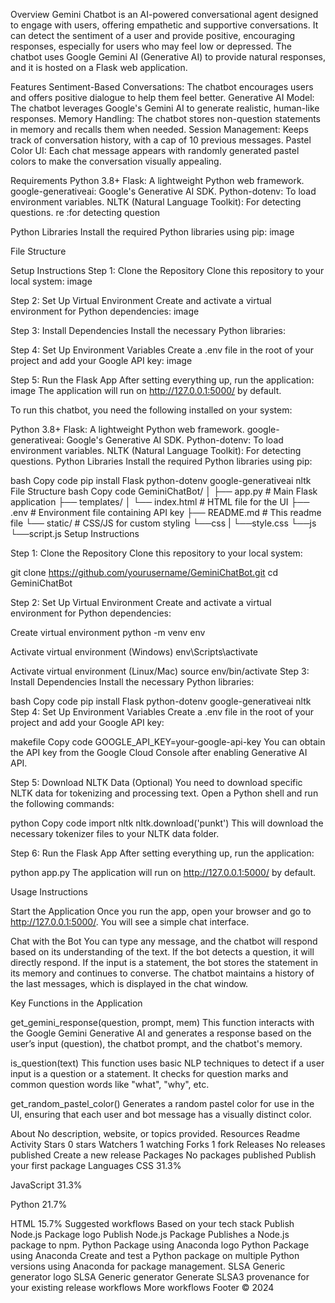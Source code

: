 Overview Gemini Chatbot is an AI-powered conversational agent designed to engage with users, offering empathetic and supportive conversations. It can detect the sentiment of a user and provide positive, encouraging responses, especially for users who may feel low or depressed. The chatbot uses Google Gemini AI (Generative AI) to provide natural responses, and it is hosted on a Flask web application.

Features Sentiment-Based Conversations: The chatbot encourages users and offers positive dialogue to help them feel better. Generative AI Model: The chatbot leverages Google's Gemini AI to generate realistic, human-like responses. Memory Handling: The chatbot stores non-question statements in memory and recalls them when needed. Session Management: Keeps track of conversation history, with a cap of 10 previous messages. Pastel Color UI: Each chat message appears with randomly generated pastel colors to make the conversation visually appealing.

Requirements Python 3.8+ Flask: A lightweight Python web framework. google-generativeai: Google's Generative AI SDK. Python-dotenv: To load environment variables. NLTK (Natural Language Toolkit): For detecting questions. re :for detecting question

Python Libraries Install the required Python libraries using pip: image

File Structure

Setup Instructions Step 1: Clone the Repository Clone this repository to your local system: image

Step 2: Set Up Virtual Environment Create and activate a virtual environment for Python dependencies: image

Step 3: Install Dependencies Install the necessary Python libraries:

Step 4: Set Up Environment Variables Create a .env file in the root of your project and add your Google API key: image

Step 5: Run the Flask App After setting everything up, run the application: image The application will run on http://127.0.0.1:5000/ by default.

To run this chatbot, you need the following installed on your system:

Python 3.8+ Flask: A lightweight Python web framework. google-generativeai: Google's Generative AI SDK. Python-dotenv: To load environment variables. NLTK (Natural Language Toolkit): For detecting questions. Python Libraries Install the required Python libraries using pip:

bash Copy code pip install Flask python-dotenv google-generativeai nltk File Structure bash Copy code GeminiChatBot/ │ ├── app.py # Main Flask application ├── templates/ │ └── index.html # HTML file for the UI ├── .env # Environment file containing API key ├── README.md # This readme file └── static/ # CSS/JS for custom styling └──css | └──style.css └──js └──script.js Setup Instructions

Step 1: Clone the Repository Clone this repository to your local system:

git clone https://github.com/yourusername/GeminiChatBot.git cd GeminiChatBot

Step 2: Set Up Virtual Environment Create and activate a virtual environment for Python dependencies:

Create virtual environment
python -m venv env

Activate virtual environment (Windows)
env\Scripts\activate

Activate virtual environment (Linux/Mac)
source env/bin/activate Step 3: Install Dependencies Install the necessary Python libraries:

bash Copy code pip install Flask python-dotenv google-generativeai nltk Step 4: Set Up Environment Variables Create a .env file in the root of your project and add your Google API key:

makefile Copy code GOOGLE_API_KEY=your-google-api-key You can obtain the API key from the Google Cloud Console after enabling Generative AI API.

Step 5: Download NLTK Data (Optional) You need to download specific NLTK data for tokenizing and processing text. Open a Python shell and run the following commands:

python Copy code import nltk nltk.download('punkt') This will download the necessary tokenizer files to your NLTK data folder.

Step 6: Run the Flask App After setting everything up, run the application:

python app.py The application will run on http://127.0.0.1:5000/ by default.

Usage Instructions

Start the Application Once you run the app, open your browser and go to http://127.0.0.1:5000/. You will see a simple chat interface.

Chat with the Bot You can type any message, and the chatbot will respond based on its understanding of the text. If the bot detects a question, it will directly respond. If the input is a statement, the bot stores the statement in its memory and continues to converse. The chatbot maintains a history of the last messages, which is displayed in the chat window.

Key Functions in the Application

get_gemini_response(question, prompt, mem) This function interacts with the Google Gemini Generative AI and generates a response based on the user’s input (question), the chatbot prompt, and the chatbot's memory.

is_question(text) This function uses basic NLP techniques to detect if a user input is a question or a statement. It checks for question marks and common question words like "what", "why", etc.

get_random_pastel_color() Generates a random pastel color for use in the UI, ensuring that each user and bot message has a visually distinct color.

About
No description, website, or topics provided.
Resources
 Readme
 Activity
Stars
 0 stars
Watchers
 1 watching
Forks
 1 fork
Releases
No releases published
Create a new release
Packages
No packages published
Publish your first package
Languages
CSS
31.3%
 
JavaScript
31.3%
 
Python
21.7%
 
HTML
15.7%
Suggested workflows
Based on your tech stack
Publish Node.js Package logo
Publish Node.js Package
Publishes a Node.js package to npm.
Python Package using Anaconda logo
Python Package using Anaconda
Create and test a Python package on multiple Python versions using Anaconda for package management.
SLSA Generic generator logo
SLSA Generic generator
Generate SLSA3 provenance for your existing release workflows
More workflows
Footer
© 2024
